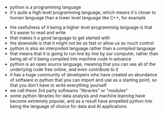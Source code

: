 - python is a programming language
- it's quite a high level programming language, which means it's closer to human language than a lower level language like C++, for example
<!-- TODO describe what machine code is and explain that it's the lowest level    -->
- the usefulness of it being a higher level programming language is that it's easier to read and write
- that makes it a good language to get started with
- the downside is that it might not be as fast or allow us as much control
- python is also an interpreted language rather than a compiled language
- that means that it is going to run line by line by our computer, rather than being all of it being compiled into machine code in advance
- python is an open source language, meaning that you can see all of the underlying code free online, and even contribute to it
- it has a huge community of developers who have created an abundance of software in python that you can import and use as a starting point, so that you don't have to write everything yourself
- we call these 3rd party softwares "libraries" or "modules"
- some python libraries for data analysis and machine learning have become extremely popular, and as a result have propelled python into being the language of choice for data and AI applications
